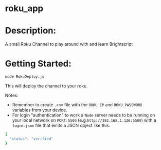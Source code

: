 # roku_app

# Description:

A small Roku Channel to play around with and learn Brightscript

# Getting Started:

```bash
node RokuDeploy.js
```

This will deploy the channel to your roku.

Notes: 
- Remember to create `.env` file with the `ROKU_IP` and `ROKU_PASSWORD` variables from your device.
- For login "authentication" to work a `Node` server needs to be running on your local network  on `PORT:5500` (e.g.`http://192.168.1.126:5500`) with a `login.json` file that emits a JSON object like this:
```bash
{
  "status": "verified"
}

```
